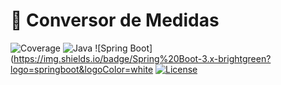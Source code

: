 # 🔄 Conversor de Medidas


![Coverage](./coverage.svg)
![Java](https://img.shields.io/badge/Java-21-blue?logo=openjdk&logoColor=white)
![Spring Boot](https://img.shields.io/badge/Spring%20Boot-3.x-brightgreen?logo=springboot&logoColor=white
[![License](https://img.shields.io/badge/license-MIT-green)](#)
